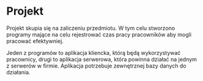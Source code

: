 # Projekt
Projekt skupia się na zaliczeniu przedmiotu. W tym celu stworzono programy mające na celu rejestrować czas pracy pracowników aby mogli pracować efektywniej.

Jeden z programów to aplikacja kliencka, którą będą wykorzystywać pracownicy, drugi to aplikacja serwerowa, która powinna działać na jednym z serwerów w firmie. Aplikacja potrzebuje zewnętrznej bazy danych do działania.
